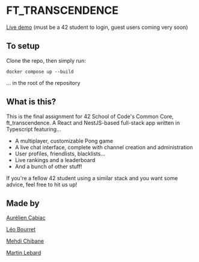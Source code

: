 # FT_TRANSCENDENCE

[Live demo](http://lost-in-transcendence.duckdns.org) (must be a 42 student to login, guest users coming very soon)

## To setup

Clone the repo, then simply run:
```
docker compose up --build
```
... in the root of the repository

## What is this?

This is the final assignment for 42 School of Code's Common Core, ft_transcendence.
A React and NestJS-based full-stack app written in Typescript featuring...

  - A multiplayer, customizable Pong game
  - A live chat interface, complete with channel creation and administration
  - User profiles, friendlists, blacklists...
  - Live rankings and a leaderboard
  - And a bunch of other stuff!
 
If you're a fellow 42 student using a similar stack and you want some advice, feel free to hit us up!

## Made by

[Aurélien Cabiac](https://github.com/TsakBoolhak)

[Léo Bourret](https://github.com/LeoBourret)

[Mehdi Chibane](https://github.com/mchibane)

[Martin Lebard](https://github.com/NeronTheTyrant)
